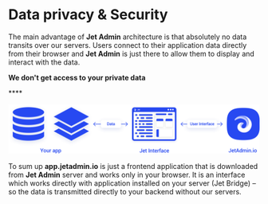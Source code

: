 # Data privacy & Security

The main advantage of **Jet Admin** architecture is that absolutely no data transits over our servers. Users connect to their application data directly from their browser and **Jet Admin** is just there to allow them to display and interact with the data. 

**We don't get access to your private data** 

\*\*\*\*

![](../.gitbook/assets/image%20%2829%29.png)

To sum up **app.jetadmin.io** is just a frontend application that is downloaded from **Jet Admin** server and works only in your browser. It is an interface which works directly with application installed on your server \(Jet Bridge\) – so the data is transmitted directly to your backend without our servers.

